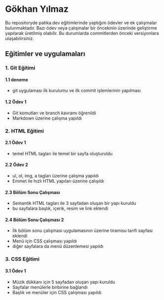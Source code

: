 # Gökhan Yılmaz
 Bu repositoryde patika.dev eğitimlerinde yaptığım ödevler ve ek çalışmalar bulunmaktadır.
Bazı ödev veya çalışmalar bir öncekinin üzerinde geliştirme yapılarak üretilmiş olabilir.
Bu durumlarda commitlerden önceki versiyonlara ulaşabilirsiniz.

## Eğitimler ve uygulamaları

### 1. Git Eğitimi

#### 1.1 deneme
* git uygulaması ilk kurulumu ve ilk commit işlemlerinin yapılması

#### 1.2 Ödev 1
* Git komutları ve branch kavramı öğrenildi 
* Markdown üzerine çalışma yapıldı

### 2. HTML Eğitimi

#### 2.1 Ödev 1
* temel HTML tagları ile temel bir sayfa oluşturuldu

#### 2.2 Ödev 2
* ul, ol, img, a tagları üzerine çalışma yapıldı
* Emmet ile hızlı HTML yapıları üzerine çalışıldı

#### 2.3 Bölüm Sonu Çalışması
* Semantik HTML tagları ile 3 sayfadan oluşan bir yapı kuruldu
* bu sayfalara başlık, içerik, resim ve link eklendi 

#### 2.4 Bölüm Sonu Çalışması 2
* İlk bölüm sonu çalışması uygulamasının üzerine tiramisu tarifi sayfası eklendi
* Menü için CSS çalışması yapıldı
* diğer sayfalara da menü düzenlemesi yapıldı

### 3. CSS Eğitimi

#### 3.1 Ödev 1
* Müzik dükkanı için 5 sayfadan oluşan yapı kuruldu
* Sayfalar menülerle birbirine bağlandı
* Başlık ve menüler için CSS çalışması yapıldı
